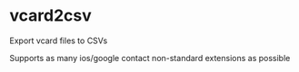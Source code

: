# vcard2csv

Export vcard files to CSVs

Supports as many ios/google contact non-standard extensions as possible
